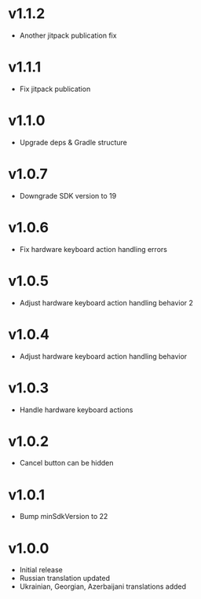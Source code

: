 # v1.1.2
* Another jitpack publication fix

# v1.1.1
* Fix jitpack publication

# v1.1.0
* Upgrade deps & Gradle structure

# v1.0.7
* Downgrade SDK version to 19

# v1.0.6
* Fix hardware keyboard action handling errors

# v1.0.5
* Adjust hardware keyboard action handling behavior 2

# v1.0.4
* Adjust hardware keyboard action handling behavior

# v1.0.3
* Handle hardware keyboard actions

# v1.0.2
* Cancel button can be hidden

# v1.0.1
* Bump minSdkVersion to 22

# v1.0.0
* Initial release
* Russian translation updated
* Ukrainian, Georgian, Azerbaijani translations added
